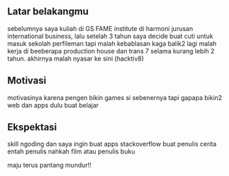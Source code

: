 [//]: # (Ceritakan sedikit tentang latar belakangmu seperti pendidikan terakhir atau pekerjaan sebelumnya)
## Latar belakangmu
sebelumnya saya kuliah di GS FAME institute di harmoni jurusan international business, lalu setelah 3 tahun  saya decide buat cuti untuk masuk sekolah perfileman tapi malah kebablasan kaga balik2 lagi malah kerja di beeberapa production house dan trans 7 selama kurang lebih 2 tahun. akhirnya malah nyasar ke sini (hacktiv8)

[//]: # (Motivasi apa yang mendorongmu untuk ikut program coding bootcamp di Hacktiv8?)
## Motivasi
motivasinya karena pengen bikin games si sebenernya tapi gapapa bikin2 web dan apps dulu buat belajar

[//]: # (Beri tahu kami, apa yang ingin kamu dapatkan di Hacktiv8 dan apa yang ingin kamu capai setelah lulus dari sini?)
## Ekspektasi
skill ngoding dan saya ingin buat apps stackoverflow buat penulis cerita entah penulis nahkah film atau penulis buku

[//]: # (Apakah ada hal lain yang ingin disampaikan? Bila ada, kamu bebas untuk menuliskannya)
maju terus pantang mundur!!
